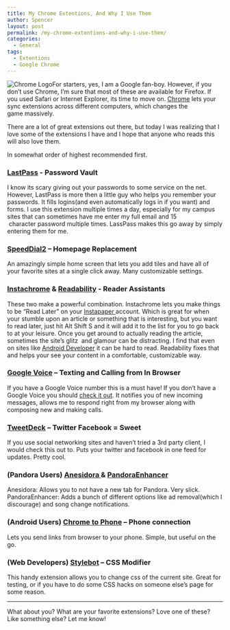 ```yaml
---
title: My Chrome Extentions, And Why I Use Them
author: Spencer
layout: post
permalink: /my-chrome-extentions-and-why-i-use-them/
categories:
  - General
tags:
  - Extentions
  - Google Chrome
---
```

![][1]For starters, yes, I am a Google fan-boy. However, if you don’t use Chrome, I’m sure that most of these are available for Firefox. If you used Safari or Internet Explorer, its time to move on. [Chrome][2] lets your sync extensions across different computers, which changes the game massively.

There are a lot of great extensions out there, but today I was realizing that I love some of the extensions I have and I hope that anyone who reads this will also love them.

In somewhat order of highest recommended first.

### [LastPass][3] - Password Vault

I know its scary giving out your passwords to some service on the net. However, LastPass is more then a little guy who helps you remember your passwords. It fills logins(and even automatically logs in if you want) and forms. I use this extension multiple times a day, especially for my campus sites that can sometimes have me enter my full email and 15  character password multiple times. LassPass makes this go away by simply entering them for me.

### [SpeedDial2][4] – Homepage Replacement

An amazingly simple home screen that lets you add tiles and have all of your favorite sites at a single click away. Many customizable settings.

### [Instachrome][5] & [Readability][6] - Reader Assistants

These two make a powerful combination. Instachrome lets you make things to be “Read Later” on your [Instapaper ][7]account. Which is great for when your stumble upon an article or something that is interesting, but you want to read later, just hit Alt Shift S and it will add it to the list for you to go back to at your leisure. Once you get around to actually reading the article, sometimes the site’s glitz  and glamour can be distracting. I find that even on sites like [Android Developer][8] it can be hard to read. Readability fixes that and helps your see your content in a comfortable, customizable way.

### [Google Voice][9] – Texting and Calling from In Browser

If you have a Google Voice number this is a must have! If you don’t have a Google Voice you should [check it out][10]. It notifies you of new incoming messages, allows me to respond right from my browser along with composing new and making calls.

### [TweetDeck][11] – Twitter Facebook = Sweet

If you use social networking sites and haven’t tried a 3rd party client, I would check this out to. Puts your twitter and facebook in one feed for updates. Pretty cool.

### (Pandora Users) [Anesidora ][12]& [PandoraEnhancer][13]

Anesidora: Allows you to not have a new tab for Pandora. Very slick.
PandoraEnhancer: Adds a bunch of different options like ad removal(which I discourage) and song change notifications.

### (Android Users) [Chrome to Phone][14] – Phone connection

Lets you send links from browser to your phone. Simple, but useful on the go.

### (Web Developers) [Stylebot][15] – CSS Modifier

This handy extension allows you to change css of the current site. Great for testing, or if you have to do some CSS hacks on someone else’s page for some reason.

* * *

What about you? What are your favorite extensions? Love one of these? Like something else? Let me know!

   [1]: http://www.google.com/intl/en/images/logos/chrome_logo.gif (Chrome Logo)
   [2]: http://www.google.com/chrome (Chrome)
   [3]: https://chrome.google.com/webstore/detail/hdokiejnpimakedhajhdlcegeplioahd (LastPass)
   [4]: https://chrome.google.com/webstore/detail/jpfpebmajhhopeonhlcgidhclcccjcik (SpeedDial2)
   [5]: https://chrome.google.com/webstore/detail/fldildgghjoohccppflaohodcnmlacpb (Instachrome)
   [6]: http://www.readability.com/ (Readability)
   [7]: http://www.instapaper.com (Instapaper)
   [8]: http://developer.android.com/ (Android Developer)
   [9]: https://chrome.google.com/webstore/detail/kcnhkahnjcbndmmehfkdnkjomaanaooo (Google Voice Extention)
   [10]: https://www.google.com/voice (Google Voice)
   [11]: http://www.tweetdeck.com/chrome (TweetDeck)
   [12]: http://chromeunderground.blogspot.com/2011/04/pandora-extension.html (Anesidora)
   [13]: https://chrome.google.com/webstore/detail/ipfamfogncacknldkaoekchdeddmfnlg (PandoraEnhancer)
   [14]: https://chrome.google.com/webstore/detail/oadboiipflhobonjjffjbfekfjcgkhco (Chrome to Phone)
   [15]: https://chrome.google.com/webstore/detail/oiaejidbmkiecgbjeifoejpgmdaleoha (Stylebot)
